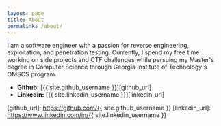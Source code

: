 ```yaml
---
layout: page
title: About
permalink: /about/
---
```


I am a software engineer with a passion for reverse engineering, exploitation, and penetration testing. Currently, I spend my free time working on side projects and CTF challenges while persuing my Master's degree in Computer Science through Georgia Institute of Technology's OMSCS program.

- **Github:** [{{ site.github_username }}][github_url]
- **Linkedin:** [{{ site.linkedin_username }}][linkedin_url]

[github_url]: https://github.com/{{ site.github_username }}
[linkedin_url]: https://www.linkedin.com/in/{{ site.linkedin_username }}